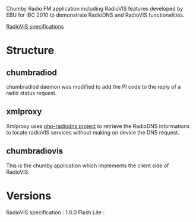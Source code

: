Chumby Radio FM application including RadioVIS features developed by EBU for IBC 2010 to demonstrate RadioDNS and RadioVIS functionalities.

[RadioVIS specifications](http://www.radiodns.org/docs)

# Structure #

## chumbradiod ##
chumbradiod daemon was modified to add the PI code to the reply of a radio status request.

## xmlproxy ##
Xmlproxy uses [php-radiodns project](http://code.google.com/p/php-radiodns/) to retrieve the RadioDNS informations to locate radioVIS services without making on device the DNS request.

## chumbradiovis ##
This is the chumby application which implements the client side of RadioVIS.

# Versions #
RadioVIS specification : 1.0.0
Flash Lite :